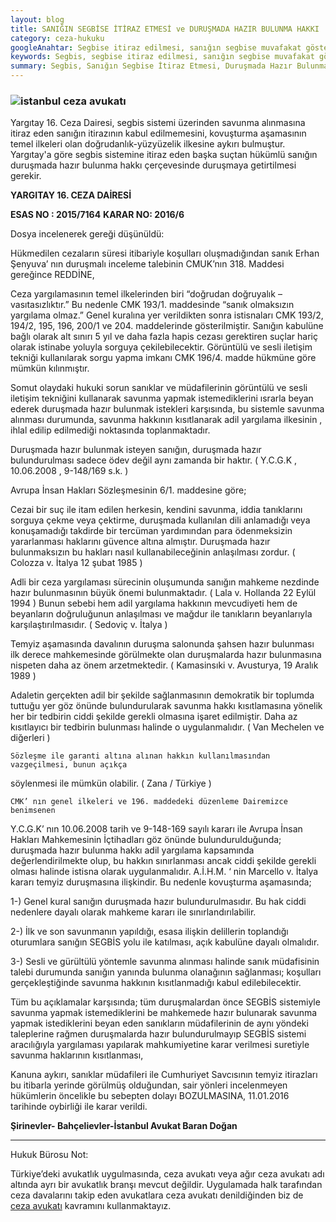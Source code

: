 ```yaml
---
layout: blog
title: SANIĞIN SEGBİSE İTİRAZ ETMESİ ve DURUŞMADA HAZIR BULUNMA HAKKI
category: ceza-hukuku
googleAnahtar: Segbise itiraz edilmesi, sanığın segbise muvafakat göstermemesi, doğrudanlık, yüzyüzelik, segbis yargıtay kararı, bahçelievler avukat, istanbul ceza avukatı, hukuk bürosu
keywords: Segbis, segbise itiraz edilmesi, sanığın segbise muvafakat göstermemesi, doğrudanlık, yüzyüzelik, segbis yargıtay kararı, bahçelievler avukat, istanbul ceza avukatı, hukuk bürosu
summary: Segbis, Sanığın Segbise İtiraz Etmesi, Duruşmada Hazır Bulunma Hakkı, Doğrudanlık, Yüzyüzelik, Segbis Yargıtay Kararı
---
```


### ![istanbul ceza avukatı](https://camo.githubusercontent.com/f24abcba8f58bb01aef0b92787e06b188fde43a5/687474703a2f2f692e68697a6c69726573696d2e636f6d2f704244455a6e2e6a7067 "Ceza Avukatı")

Yargıtay 16. Ceza Dairesi, segbis sistemi üzerinden savunma alınmasına itiraz eden sanığın itirazının kabul edilmemesini, kovuşturma aşamasının temel ilkeleri olan doğrudanlık-yüzyüzelik ilkesine aykırı bulmuştur. Yargıtay'a göre segbis sistemine itiraz eden başka suçtan hükümlü sanığın duruşmada hazır bulunma hakkı çerçevesinde duruşmaya getirtilmesi gerekir. 


**YARGITAY 16. CEZA DAİRESİ**

**ESAS NO : 2015/7164**
**KARAR NO: 2016/6**










Dosya incelenerek gereği düşünüldü:

Hükmedilen cezaların süresi itibariyle koşulları oluşmadığından sanık Erhan 
Şenyuva’ nın duruşmalı inceleme talebinin CMUK’nın 318. Maddesi gereğince REDDİNE,

Ceza yargılamasının temel ilkelerinden biri “doğrudan doğruyalık – vasıtasızlıktır.” Bu
nedenle CMK 193/1. maddesinde “sanık olmaksızın yargılama olmaz.” Genel kuralına yer
verildikten sonra istisnaları CMK 193/2, 194/2, 195, 196, 200/1 ve 204. maddelerinde 
gösterilmiştir. Sanığın kabulüne bağlı olarak alt sınırı 5 yıl ve daha fazla hapis cezası
gerektiren suçlar hariç olarak istinabe yoluyla sorguya çekilebilecektir. Görüntülü ve sesli
iletişim tekniği kullanılarak sorgu yapma imkanı CMK 196/4. madde hükmüne göre 
mümkün kılınmıştır.

Somut olaydaki hukuki sorun sanıklar ve müdafilerinin görüntülü ve sesli iletişim
tekniğini kullanarak savunma yapmak istemediklerini ısrarla beyan ederek duruşmada hazır
bulunmak istekleri karşısında, bu sistemle savunma alınması durumunda, savunma hakkının
kısıtlanarak adil yargılama ilkesinin , ihlal edilip edilmediği noktasında toplanmaktadır.

Duruşmada hazır bulunmak isteyen sanığın, duruşmada hazır bulundurulması sadece
ödev değil aynı zamanda bir haktır. ( Y.C.G.K , 10.06.2008 , 9-148/169 s.k. )

Avrupa İnsan Hakları Sözleşmesinin 6/1. maddesine göre;
	
Cezai bir suç ile itam edilen herkesin, kendini savunma, iddia tanıklarını sorguya
çekme veya çektirme, duruşmada kullanılan dili anlamadığı veya konuşamadığı takdirde bir
tercüman yardımından para ödenmeksizin yararlanması haklarını güvence altına almıştır.
Duruşmada hazır bulunmaksızın bu hakları nasıl kullanabileceğinin anlaşılması zordur.
( Colozza v. İtalya 12 şubat 1985 )

Adli bir ceza yargılaması sürecinin oluşumunda sanığın mahkeme nezdinde hazır
bulunmasının büyük önemi bulunmaktadır. ( Lala v. Hollanda 22 Eylül 1994 ) Bunun sebebi 
hem adil yargılama hakkının mevcudiyeti hem de beyanların doğruluğunun anlaşılması ve
mağdur ile tanıkların beyanlarıyla karşılaştırılmasıdır. ( Sedoviç v. İtalya )

Temyiz aşamasında davalının duruşma salonunda şahsen hazır bulunması ilk derece
mahkemesinde görülmekte olan duruşmalarda hazır bulunmasına nispeten daha az önem
arzetmektedir. ( Kamasinsıki v. Avusturya, 19 Aralık 1989 )

Adaletin gerçekten adil bir şekilde sağlanmasının demokratik bir toplumda tuttuğu
yer göz önünde bulundurularak savunma hakkı kısıtlamasına yönelik her bir tedbirin 
ciddi şekilde gerekli olmasına işaret edilmiştir. Daha az kısıtlayıcı bir tedbirin bulunması
halinde o uygulanmalıdır. ( Van Mechelen ve diğerleri )

	Sözleşme ile garanti altına alınan hakkın kullanılmasından vazgeçilmesi, bunun açıkça
söylenmesi ile mümkün olabilir. ( Zana / Türkiye )

	CMK’ nın genel ilkeleri ve 196. maddedeki düzenleme Dairemizce benimsenen
Y.C.G.K’ nın 10.06.2008 tarih ve 9-148-169 sayılı kararı ile Avrupa İnsan Hakları
Mahkemesinin İçtihadları göz önünde bulundurulduğunda; duruşmada hazır bulunma hakkı
adil yargılama kapsamında değerlendirilmekte olup, bu hakkın sınırlanması ancak ciddi
şekilde gerekli olması halinde istisna olarak uygulanmalıdır. A.İ.H.M. ‘ nin Marcello v. 
İtalya kararı temyiz duruşmasına ilişkindir. Bu nedenle kovuşturma aşamasında; 

1-) Genel kural sanığın duruşmada hazır bulundurulmasıdır. Bu hak ciddi nedenlere
dayalı olarak mahkeme kararı ile sınırlandırılabilir.

2-) İlk ve son savunmanın yapıldığı, esasa ilişkin delillerin toplandığı oturumlara
sanığın SEGBİS yolu ile katılması, açık kabulüne dayalı olmalıdır.

3-) Sesli ve gürültülü yöntemle savunma alınması halinde sanık müdafisinin talebi
durumunda sanığın yanında bulunma olanağının sağlanması; koşulları gerçekleştiğinde 
savunma hakkının kısıtlanmadığı kabul edilebilecektir.

Tüm bu açıklamalar karşısında; tüm duruşmalardan önce SEGBİS sistemiyle
savunma yapmak istemediklerini be mahkemede hazır bulunarak savunma yapmak
istediklerini beyan eden sanıkların müdafilerinin de aynı yöndeki taleplerine rağmen
duruşmalarda hazır bulundurulmayıp SEGBİS sistemi aracılığıyla yargılaması yapılarak
mahkumiyetine karar verilmesi suretiyle savunma haklarının kısıtlanması,

Kanuna aykırı, sanıklar müdafileri ile Cumhuriyet Savcısının temyiz itirazları bu
itibarla yerinde görülmüş olduğundan, sair yönleri incelenmeyen hükümlerin öncelikle bu 
sebepten dolayı BOZULMASINA, 11.01.2016 tarihinde oybirliği ile karar verildi.


**Şirinevler- Bahçelievler-İstanbul Avukat Baran Doğan**
	 
______________________________________________________________________________________________________________________________________	 
Hukuk Bürosu Not:

Türkiye’deki avukatlık uygulmasında, ceza avukatı veya ağır ceza avukatı adı altında ayrı bir avukatlık branşı mevcut değildir. Uygulamada halk tarafından ceza davalarını takip eden avukatlara ceza avukatı denildiğinden biz de [ceza avukatı](https://barandogan.av.tr/blog/ceza-hukuku/ceza-avukatinin-islevi.html) kavramını kullanmaktayız.

